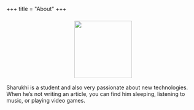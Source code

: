 +++
title = "About"
+++


### <p align="center"><img width="150px" height="150px" src="http://sharukhi.github.io/blog/Me.png"></p>





Sharukhi is a student and also very passionate about new technologies. When he’s not writing an article, you can find him sleeping, listening to music, or playing video games.


